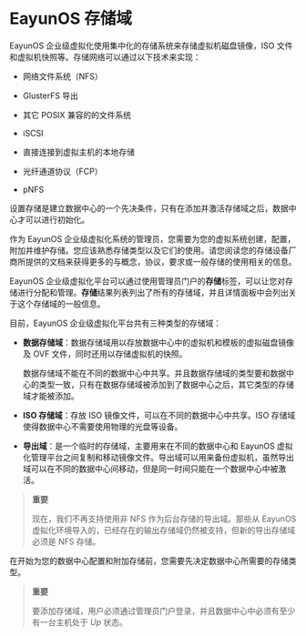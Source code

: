 # EayunOS 存储域

EayunOS 企业级虚拟化使用集中化的存储系统来存储虚拟机磁盘镜像，ISO 文件和虚拟机快照等。存储网络可以通过以下技术来实现：

-   网络文件系统（NFS）

-   GlusterFS 导出

-   其它 POSIX 兼容的的文件系统

-   iSCSI

-   直接连接到虚拟主机的本地存储

-   光纤通道协议（FCP）

-   pNFS

设置存储是建立数据中心的一个先决条件，只有在添加并激活存储域之后，数据中心才可以进行初始化。

作为 EayunOS 企业级虚拟化系统的管理员，您需要为您的虚拟系统创建，配置，附加并维护存储。您应该熟悉存储类型以及它们的使用。请您阅读您的存储设备厂商所提供的文档来获得更多的与概念，协议，要求或一般存储的使用相关的信息。

EayunOS 企业级虚拟化平台可以通过使用管理员门户的**存储**标签，可以让您对存储进行分配和管理。**存储**结果列表列出了所有的存储域，并且详情面板中会列出关于这个存储域的一般信息。

目前，EayunOS 企业级虚拟化平台共有三种类型的存储域：

-   **数据存储域**：数据存储域用以存放数据中心中的虚拟机和模板的虚拟磁盘镜像及
    OVF 文件，同时还用以存储虚拟机的快照。

    数据存储域不能在不同的数据中心中共享。并且数据存储域的类型要和数据中心的类型一致，只有在数据存储域被添加到了数据中心之后，其它类型的存储域才能被添加。

-   **ISO 存储域**：存放 ISO 镜像文件，可以在不同的数据中心中共享。ISO
    存储域使得数据中心不需要使用物理的光盘等设备。

-   **导出域**：是一个临时的存储域，主要用来在不同的数据中心和 EayunOS
    虚拟化管理平台之间复制和移动镜像文件。导出域可以用来备份虚拟机，虽然导出域可以在不同的数据中心间移动，但是同一时间只能在一个数据中心中被激活。

> **重要**
>
> 现在，我们不再支持使用非 NFS 作为后台存储的导出域。那些从 EayunOS 虚拟化环境导入的，已经存在的输出存储域仍然被支持，但新的导出存储域必须是 NFS 存储。

在开始为您的数据中心配置和附加存储前，您需要先决定数据中心所需要的存储类型。
</br>
> **重要**
>
> 要添加存储域，用户必须通过管理员门户登录，并且数据中心中必须有至少有一台主机处于
> *Up* 状态。



